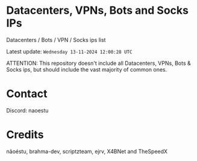 # Datacenters, VPNs, Bots and Socks IPs
 
Datacenters / Bots / VPN / Socks ips list

Latest update: `Wednesday 13-11-2024 12:00:28 UTC` 

ATTENTION: This repository doesn't include all Datacenters, VPNs, Bots & Socks ips, 
but should include the vast majority of common ones.

# Contact
Discord: naoestu

# Credits
nãoéstu, brahma-dev, scriptzteam, ejrv, X4BNet and TheSpeedX
